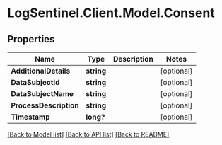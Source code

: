 # LogSentinel.Client.Model.Consent
## Properties

Name | Type | Description | Notes
------------ | ------------- | ------------- | -------------
**AdditionalDetails** | **string** |  | [optional] 
**DataSubjectId** | **string** |  | [optional] 
**DataSubjectName** | **string** |  | [optional] 
**ProcessDescription** | **string** |  | [optional] 
**Timestamp** | **long?** |  | [optional] 

[[Back to Model list]](../README.md#documentation-for-models) [[Back to API list]](../README.md#documentation-for-api-endpoints) [[Back to README]](../README.md)

